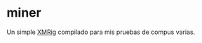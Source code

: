 # miner

Un simple [XMRig](https://github.com/xmrig/xmrig) compilado para mis pruebas de compus varias. 
